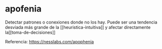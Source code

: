 # apofenia

Detectar patrones o conexiones donde no los hay. Puede ser una tendencia desviada más grande de la [[heuristica-intuitiva]] y afectar directamente la[[toma-de-decisiones]]

Referencia:
https://nesslabs.com/apophenia
